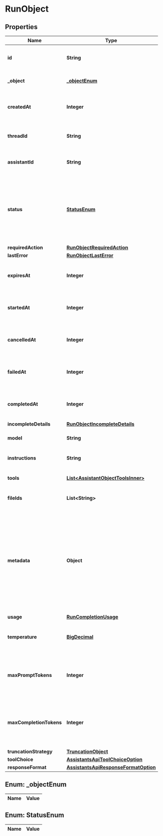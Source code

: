 

# RunObject

## Properties

Name | Type | Description | Notes
------------ | ------------- | ------------- | -------------
**id** | **String** | The identifier, which can be referenced in API endpoints. | 
**_object** | [**_objectEnum**](#_objectEnum) | The object type, which is always &#x60;thread.run&#x60;. | 
**createdAt** | **Integer** | The Unix timestamp (in seconds) for when the run was created. | 
**threadId** | **String** | The ID of the [thread](/docs/api-reference/threads) that was executed on as a part of this run. | 
**assistantId** | **String** | The ID of the [assistant](/docs/api-reference/assistants) used for execution of this run. | 
**status** | [**StatusEnum**](#StatusEnum) | The status of the run, which can be either &#x60;queued&#x60;, &#x60;in_progress&#x60;, &#x60;requires_action&#x60;, &#x60;cancelling&#x60;, &#x60;cancelled&#x60;, &#x60;failed&#x60;, &#x60;completed&#x60;, or &#x60;expired&#x60;. | 
**requiredAction** | [**RunObjectRequiredAction**](RunObjectRequiredAction.md) |  | 
**lastError** | [**RunObjectLastError**](RunObjectLastError.md) |  | 
**expiresAt** | **Integer** | The Unix timestamp (in seconds) for when the run will expire. | 
**startedAt** | **Integer** | The Unix timestamp (in seconds) for when the run was started. | 
**cancelledAt** | **Integer** | The Unix timestamp (in seconds) for when the run was cancelled. | 
**failedAt** | **Integer** | The Unix timestamp (in seconds) for when the run failed. | 
**completedAt** | **Integer** | The Unix timestamp (in seconds) for when the run was completed. | 
**incompleteDetails** | [**RunObjectIncompleteDetails**](RunObjectIncompleteDetails.md) |  | 
**model** | **String** | The model that the [assistant](/docs/api-reference/assistants) used for this run. | 
**instructions** | **String** | The instructions that the [assistant](/docs/api-reference/assistants) used for this run. | 
**tools** | [**List&lt;AssistantObjectToolsInner&gt;**](AssistantObjectToolsInner.md) | The list of tools that the [assistant](/docs/api-reference/assistants) used for this run. | 
**fileIds** | **List&lt;String&gt;** | The list of [File](/docs/api-reference/files) IDs the [assistant](/docs/api-reference/assistants) used for this run. | 
**metadata** | **Object** | Set of 16 key-value pairs that can be attached to an object. This can be useful for storing additional information about the object in a structured format. Keys can be a maximum of 64 characters long and values can be a maxium of 512 characters long.  | 
**usage** | [**RunCompletionUsage**](RunCompletionUsage.md) |  | 
**temperature** | [**BigDecimal**](BigDecimal.md) | The sampling temperature used for this run. If not set, defaults to 1. |  [optional]
**maxPromptTokens** | **Integer** | The maximum number of prompt tokens specified to have been used over the course of the run.  | 
**maxCompletionTokens** | **Integer** | The maximum number of completion tokens specified to have been used over the course of the run.  | 
**truncationStrategy** | [**TruncationObject**](TruncationObject.md) |  | 
**toolChoice** | [**AssistantsApiToolChoiceOption**](AssistantsApiToolChoiceOption.md) |  | 
**responseFormat** | [**AssistantsApiResponseFormatOption**](AssistantsApiResponseFormatOption.md) |  | 


## Enum: _objectEnum

Name | Value
---- | -----


## Enum: StatusEnum

Name | Value
---- | -----




